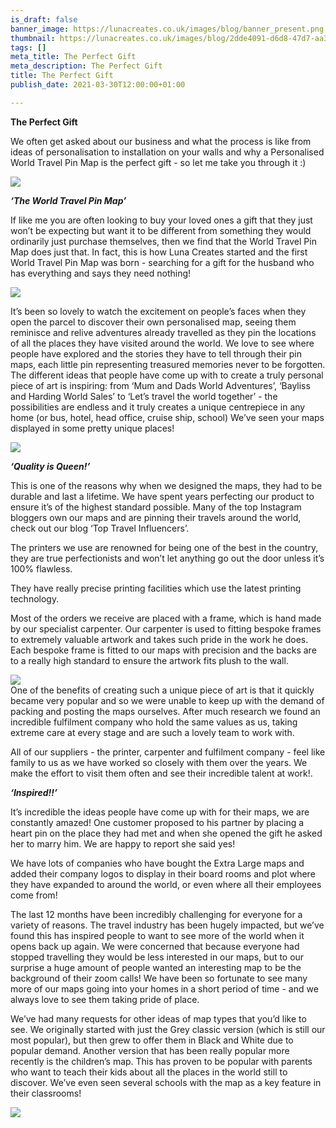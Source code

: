 ```yaml
---
is_draft: false
banner_image: https://lunacreates.co.uk/images/blog/banner_present.png
thumbnail: https://lunacreates.co.uk/images/blog/2dde4091-d6d8-47d7-aa33-9724965ea926.JPG
tags: []
meta_title: The Perfect Gift
meta_description: The Perfect Gift
title: The Perfect Gift
publish_date: 2021-03-30T12:00:00+01:00

---
```

**The Perfect Gift**

We often get asked about our business and what the process is like from ideas of personalisation to installation on your walls and why a Personalised World Travel Pin Map is the perfect gift - so let me take you through it :)

![](https://lunacreates.co.uk/images/blog/2dde4091-d6d8-47d7-aa33-9724965ea926.JPG)

**_‘The World Travel Pin Map’_**

If like me you are often looking to buy your loved ones a gift that they just won’t be expecting but want it to be different from something they would ordinarily just purchase themselves, then we find that the World Travel Pin Map does just that. In fact, this is how Luna Creates started and the first World Travel Pin Map was born - searching for a gift for the husband who has everything and says they need nothing!

![](https://lunacreates.co.uk/images/blog/img_0194.jpg)

It’s been so lovely to watch the excitement on people’s faces when they open the parcel to discover their own personalised map, seeing them reminisce and relive adventures already travelled as they pin the locations of all the places they have visited around the world. We love to see where people have explored and the stories they have to tell through their pin maps, each little pin representing treasured memories never to be forgotten. The different ideas that people have come up with to create a truly personal piece of art is inspiring: from ‘Mum and Dads World Adventures’, ‘Bayliss and Harding World Sales’ to ‘Let’s travel the world together’ - the possibilities are endless and it truly creates a unique centrepiece in any home (or bus, hotel, head office, cruise ship, school) We’ve seen your maps displayed in some pretty unique places!

![](https://lunacreates.co.uk/images/blog/img_0195.jpg)

**_‘Quality is Queen!’_**

This is one of the reasons why when we designed the maps, they had to be durable and last a lifetime. We have spent years perfecting our product to ensure it’s of the highest standard possible. Many of the top Instagram bloggers own our maps and are pinning their travels around the world, check out our blog ‘Top Travel Influencers’.

The printers we use are renowned for being one of the best in the country, they are true perfectionists and won’t let anything go out the door unless it’s 100% flawless.

They have really precise printing facilities which use the latest printing technology.

Most of the orders we receive are placed with a frame, which is hand made by our specialist carpenter. Our carpenter is used to fitting bespoke frames to extremely valuable artwork and takes such pride in the work he does. Each bespoke frame is fitted to our maps with precision and the backs are to a really high standard to ensure the artwork fits plush to the wall.

![](https://lunacreates.co.uk/images/blog/img_0196.jpg)  
One of the benefits of creating such a unique piece of art is that it quickly became very popular and so we were unable to keep up with the demand of packing and posting the maps ourselves. After much research we found an incredible fulfilment company who hold the same values as us, taking extreme care at every stage and are such a lovely team to work with.

All of our suppliers - the printer, carpenter and fulfilment company - feel like family to us as we have worked so closely with them over the years. We make the effort to visit them often and see their incredible talent at work!.

**_‘Inspired!!’_**

It’s incredible the ideas people have come up with for their maps, we are constantly amazed! One customer proposed to his partner by placing a heart pin on the place they had met and when she opened the gift he asked her to marry him. We are happy to report she said yes!

We have lots of companies who have bought the Extra Large maps and added their company logos to display in their board rooms and plot where they have expanded to around the world, or even where all their employees come from!

The last 12 months have been incredibly challenging for everyone for a variety of reasons. The travel industry has been hugely impacted, but we’ve found this has inspired people to want to see more of the world when it opens back up again. We were concerned that because everyone had stopped travelling they would be less interested in our maps, but to our surprise a huge amount of people wanted an interesting map to be the background of their zoom calls! We have been so fortunate to see many more of our maps going into your homes in a short period of time - and we always love to see them taking pride of place.

We’ve had many requests for other ideas of map types that you’d like to see. We originally started with just the Grey classic version (which is still our most popular), but then grew to offer them in Black and White due to popular demand. Another version that has been really popular more recently is the children’s map. This has proven to be popular with parents who want to teach their kids about all the places in the world still to discover. We’ve even seen several schools with the map as a key feature in their classrooms!

![](https://lunacreates.co.uk/images/blog/img_0197.jpg)
